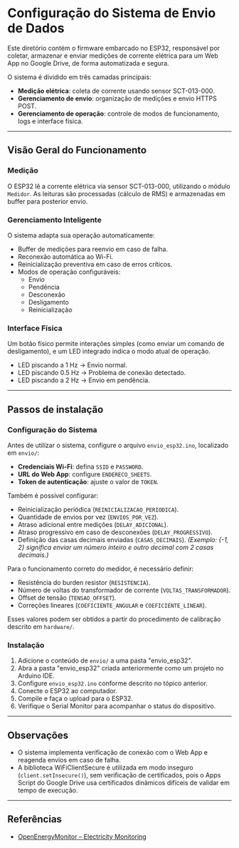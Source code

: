 # Configuração do Sistema de Envio de Dados

Este diretório contém o firmware embarcado no ESP32, responsável por coletar, armazenar e enviar medições de corrente elétrica para um Web App no Google Drive, de forma automatizada e segura.

O sistema é dividido em três camadas principais:

- **Medição elétrica**: coleta de corrente usando sensor SCT-013-000.
- **Gerenciamento de envio**: organização de medições e envio HTTPS POST.
- **Gerenciamento de operação**: controle de modos de funcionamento, logs e interface física.

---

## Visão Geral do Funcionamento

### Medição

O ESP32 lê a corrente elétrica via sensor SCT-013-000, utilizando o módulo `Medidor`. As leituras são processadas (cálculo de RMS) e armazenadas em buffer para posterior envio.

### Gerenciamento Inteligente

O sistema adapta sua operação automaticamente:

- Buffer de medições para reenvio em caso de falha.
- Reconexão automática ao Wi-Fi.
- Reinicialização preventiva em caso de erros críticos.
- Modos de operação configuráveis:
  - Envio
  - Pendência
  - Desconexão
  - Desligamento
  - Reinicialização

### Interface Física

Um botão físico permite interações simples (como enviar um comando de desligamento), e um LED integrado indica o modo atual de operação.

- LED piscando a 1 Hz → Envio normal.
- LED piscando 0.5 Hz → Problema de conexão detectado.
- LED piscando a 2 Hz → Envio em pendência.

---

## Passos de instalação

### Configuração do Sistema

Antes de utilizar o sistema, configure o arquivo `envio_esp32.ino`, localizado em `envio/`:

- **Credenciais Wi-Fi**: defina `SSID` e `PASSWORD`.
- **URL do Web App**: configure `ENDERECO_SHEETS`.
- **Token de autenticação**: ajuste o valor de `TOKEN`.

Também é possível configurar:

- Reinicialização periódica (`REINICIALIZACAO_PERIODICA`).
- Quantidade de envios por vez (`ENVIOS_POR_VEZ`).
- Atraso adicional entre medições (`DELAY_ADICIONAL`).
- Atraso progressivo em caso de desconexões (`DELAY_PROGRESSIVO`).
- Definição das casas decimais enviadas (`CASAS_DECIMAIS`).
  *(Exemplo: {-1, 2} significa enviar um número inteiro e outro decimal com 2 casas decimais.)*

Para o funcionamento correto do medidor, é necessário definir:

- Resistência do burden resistor (`RESISTENCIA`).
- Número de voltas do transformador de corrente (`VOLTAS_TRANSFORMADOR`).
- Offset de tensão (`TENSAO_OFFSET`).
- Correções lineares (`COEFICIENTE_ANGULAR` e `COEFICIENTE_LINEAR`).

Esses valores podem ser obtidos a partir do procedimento de calibração descrito em `hardware/`.

### Instalação

1. Adicione o conteúdo de `envio/` a uma pasta "envio_esp32".
2. Abra a pasta "envio_esp32" criada anteriormente como um projeto no Arduino IDE.
3. Configure `envio_esp32.ino` conforme descrito no tópico anterior.
4. Conecte o ESP32 ao computador.
5. Compile e faça o upload para o ESP32.
6. Verifique o Serial Monitor para acompanhar o status do dispositivo.

---

## Observações

- O sistema implementa verificação de conexão com o Web App e reagenda envios em caso de falha.
- A biblioteca WiFiClientSecure é utilizada em modo inseguro (`client.setInsecure()`), sem verificação de certificados, pois o Apps Script do Google Drive usa certificados dinâmicos difíceis de validar em tempo de execução.

---

## Referências

- [OpenEnergyMonitor – Electricity Monitoring](https://docs.openenergymonitor.org/electricity-monitoring/index.html)
